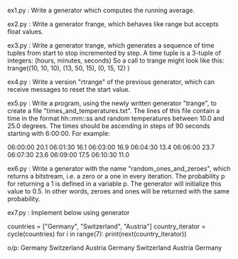 ex1.py : Write a generator which computes the running average.

ex2.py : Write a generator frange, which behaves like range but accepts float values.

ex3.py : Write a generator trange, which generates a sequence of time tuples from start to stop incremented by step. A time tuple is a 3-tuple of integers: (hours, minutes, seconds) So a call to trange might look like this: trange((10, 10, 10), (13, 50, 15), (0, 15, 12) )

ex4.py : Write a version "rtrange" of the previous generator, which can receive messages to reset the start value.

ex5.py : Write a program, using the newly written generator "trange", to create a file "times_and_temperatures.txt". The lines of this file contain a time in the format hh::mm::ss and random temperatures between 10.0 and 25.0 degrees. The times should be ascending in steps of 90 seconds starting with 6:00:00. For example:

06:00:00 20.1
06:01:30 16.1
06:03:00 16.9
06:04:30 13.4
06:06:00 23.7
06:07:30 23.6
06:09:00 17.5
06:10:30 11.0

ex6.py :  Write a generator with the name "random_ones_and_zeroes", which returns a bitstream, i.e. a zero or a one in every iteration. The probability p for returning a 1 is defined in a variable p. The generator will initialize this value to 0.5. In other words, zeroes and ones will be returned with the same probability.

ex7.py : Implement below using generator

countries = ["Germany", "Switzerland", "Austria"]
country_iterator = cycle(countries)
for i in range(7):
    print(next(country_iterator))

o/p:
Germany
Switzerland
Austria
Germany
Switzerland
Austria
Germany


